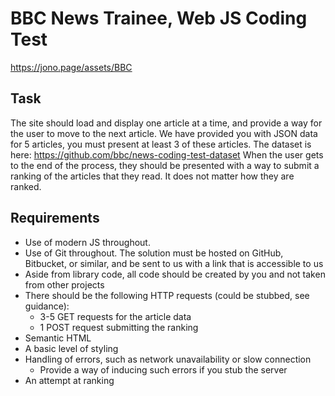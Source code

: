 # BBC News Trainee, Web JS Coding Test
https://jono.page/assets/BBC
## Task
The site should load and display one article at a time, and provide a way for the user to move to
the next article. We have provided you with JSON data for 5 articles, you must present at least 3
of these articles. The dataset is here: https://github.com/bbc/news-coding-test-dataset
When the user gets to the end of the process, they should be presented with a way to submit a
ranking of the articles that they read. It does not matter how they are ranked.
## Requirements
* Use of modern JS throughout.
* Use of Git throughout. The solution must be hosted on GitHub, Bitbucket, or similar, and
be sent to us with a link that is accessible to us
* Aside from library code, all code should be created by you and not taken from other
projects
* There should be the following HTTP requests (could be stubbed, see guidance):
    * 3-5 GET requests for the article data
    * 1 POST request submitting the ranking
* Semantic HTML
* A basic level of styling
* Handling of errors, such as network unavailability or slow connection
  * Provide a way of inducing such errors if you stub the server
* An attempt at ranking
